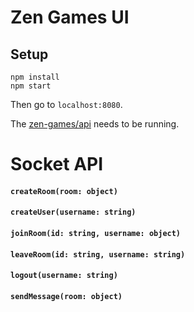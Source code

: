 # Zen Games UI

## Setup

```
npm install
npm start
```

Then go to `localhost:8080`.

The [zen-games/api](https://github.com/zen-games/api) needs to be running.

# Socket API

#### `createRoom(room: object)`
#### `createUser(username: string)`
#### `joinRoom(id: string, username: object)`
#### `leaveRoom(id: string, username: string)`
#### `logout(username: string)`
#### `sendMessage(room: object)`
